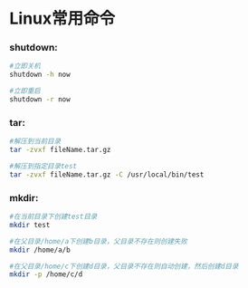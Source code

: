 # Linux常用命令

### shutdown:

```bash
#立即关机
shutdown -h now

#立即重启
shutdown -r now
```

### tar:

```bash
#解压到当前目录
tar -zvxf fileName.tar.gz

#解压到指定目录test
tar -zvxf fileName.tar.gz -C /usr/local/bin/test
```

### mkdir:

```bash
#在当前目录下创建test目录
mkdir test

#在父目录/home/a下创建b目录，父目录不存在则创建失败
mkdir /home/a/b

#在父目录/home/c下创建d目录，父目录不存在则自动创建，然后创建d目录
mkdir -p /home/c/d
```

